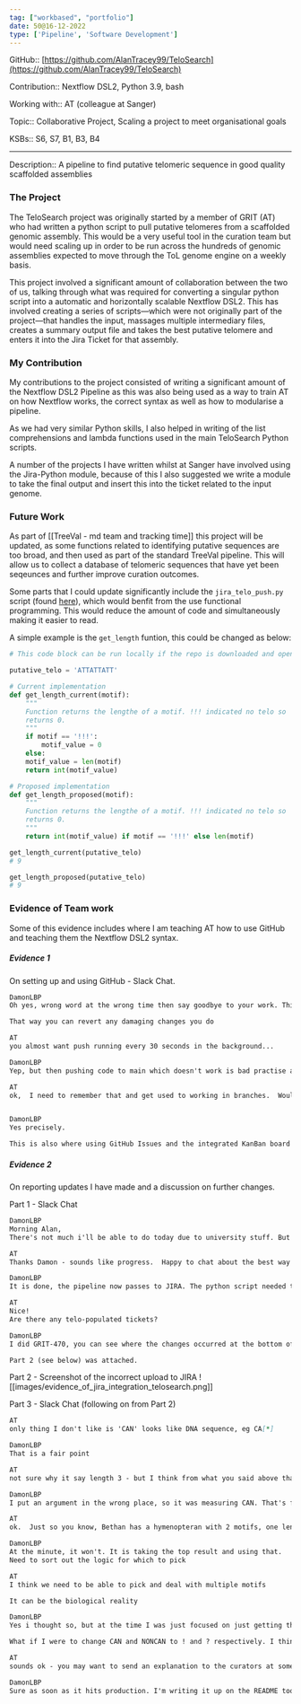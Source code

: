 ```yaml
---
tag: ["workbased", "portfolio"]
date: 50@16-12-2022
type: ['Pipeline', 'Software Development']
---
```



GitHub:: [https://github.com/AlanTracey99/TeloSearch](https://github.com/AlanTracey99/TeloSearch)

Contribution:: Nextflow DSL2, Python 3.9, bash

Working with:: AT (colleague at Sanger)

Topic:: Collaborative Project, Scaling a project to meet organisational goals

KSBs:: S6, S7, B1, B3, B4

---

Description:: A pipeline to find putative telomeric sequence in good quality scaffolded assemblies

### The Project
The TeloSearch project was originally started by a member of GRIT (AT) who had written a python script to pull putative telomeres from a scaffolded genomic assembly. This would be a very useful tool in the curation team but would need scaling up in order to be run across the hundreds of genomic assemblies expected to move through the ToL genome engine on a weekly basis.

This project involved a significant amount of collaboration between the two of us, talking through what was required for converting a singular python script into a automatic and horizontally scalable Nextflow DSL2. This has involved creating a series of scripts—which were not originally part of the project—that handles the input, massages multiple intermediary files, creates a summary output file and takes the best putative telomere and enters it into the Jira Ticket for that assembly.

### My Contribution
My contributions to the project consisted of writing a significant amount of the Nextflow DSL2 Pipeline as this was also being used as a way to train AT on how Nextflow works, the correct syntax as well as how to modularise a pipeline.

As we had very similar Python skills, I also helped in writing of the list comprehensions and lambda functions used in the main TeloSearch Python scripts.

A number of the projects I have written whilst at Sanger have involved using the Jira-Python module, because of this I also suggested we write a module to take the final output and insert this into the ticket related to the input genome.

### Future Work
As part of [[TreeVal - md team and tracking time]] this project will be updated, as some functions related to identifying putative sequences are too broad, and then used as part of the standard TreeVal pipeline. This will allow us to collect a database of telomeric sequences that have yet been seqeunces and further improve curation outcomes.

Some parts that I could update significantly include the `jira_telo_push.py` script (found [here](https://github.com/AlanTracey99/TeloSearch/blob/main/scripts/jira_telo_push.py)), which would benfit from the use functional programming. This would reduce the amount of code and simultaneously making it easier to read.

A simple example is the `get_length` funtion, this could be changed as below:

```python
# This code block can be run locally if the repo is downloaded and opened in Obsidian with the jupyter plugin installed and the python code block converted into a jupyter code block.

putative_telo = 'ATTATTATT'

# Current implementation
def get_length_current(motif):
	"""
	Function returns the lengthe of a motif. !!! indicated no telo so
	returns 0.
	"""
	if motif == '!!!':
		motif_value = 0
	else:
	motif_value = len(motif)
	return int(motif_value)

# Proposed implementation
def get_length_proposed(motif):
	"""
	Function returns the lengthe of a motif. !!! indicated no telo so
	returns 0.
	"""
	return int(motif_value) if motif == '!!!' else len(motif)

get_length_current(putative_telo)
# 9

get_length_proposed(putative_telo)
# 9
```

### Evidence of Team work
Some of this evidence includes where I am teaching AT how to use GitHub and teaching them the Nextflow DSL2 syntax.

##### Evidence 1
On setting up and using GitHub - Slack Chat.
```markdown
DamonLBP
Oh yes, wrong word at the wrong time then say goodbye to your work. This is why you almost can't push too often.

That way you can revert any damaging changes you do

AT
you almost want push running every 30 seconds in the background...

DamonLBP  
Yep, but then pushing code to main which doesn't work is bad practise and just as likely to annoy. So branches are a safe space.

AT
ok,  I need to remember that and get used to working in branches.  Would you say each branch should have a task associated with it and then when that task is done you pull it back into main?


DamonLBP  
Yes precisely.

This is also where using GitHub Issues and the integrated KanBan board can be useful
```


##### Evidence 2
On reporting updates I have made and a discussion on further changes.

Part 1 - Slack Chat
```markdown
DamonLBP  
Morning Alan,  
There's not much i'll be able to do today due to university stuff. But i thought i'd let you know that the JIRA integration works... kind of. Running the script outside of the pipeline works and posts to GRIT-280 but inside the pipeline it fails due to 'Being outside of the Sanger Network' So this maybe a systems issue. I've detailed what I can here: [https://github.com/AlanTracey99/TeloSearch/issues/2](https://github.com/AlanTracey99/TeloSearch/issues/2)It wouldn't be alot of work to make my script take the cannon and noncannon files and spit out what it thinks is best and run it separately but it would be a pain.

AT
Thanks Damon - sounds like progress.  Happy to chat about the best way to utilise the results if you want at some point...

DamonLBP
It is done, the pipeline now passes to JIRA. The python script needed to pass the JIRA request through the sanger cache system in order to connect.

AT 
Nice!
Are there any telo-populated tickets?

DamonLBP
I did GRIT-470, you can see where the changes occurred at the bottom of the history tab. I'm changing it so the length is actually the length of the sequence, currently measuring the wrong bit of the report.

Part 2 (see below) was attached.

```

Part 2 - Screenshot of the incorrect upload to JIRA
![[images/evidence_of_jira_integration_telosearch.png]]

Part 3 - Slack Chat (following on from Part 2)
```markdown
AT
only thing I don't like is 'CAN' looks like DNA sequence, eg CA[*]

DamonLBP  
That is a fair point

AT
not sure why it say length 3 - but I think from what you said above that you're fixing that

DamonLBP  
I put an argument in the wrong place, so it was measuring CAN. That's fixed now, although i've managed to kill my connection to the farm.

AT
ok.  Just so you know, Bethan has a hymenopteran with 2 motifs, one length 9 and one length 5 - how will you deal with this?

DamonLBP  
At the minute, it won't. It is taking the top result and using that.  
Need to sort out the logic for which to pick

AT 
I think we need to be able to pick and deal with multiple motifs

It can be the biological reality

DamonLBP  
Yes i thought so, but at the time I was just focused on just getting the Jira posting to work.

What if I were to change CAN and NONCAN to ! and ? respectively. I think those would make sense and also makes clear what sequence to use. It'll just make it easier for me to parse it for downstream.

AT
sounds ok - you may want to send an explanation to the curators at some point?

DamonLBP
Sure as soon as it hits production. I'm writing it up on the README too.
```